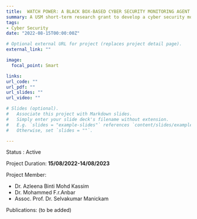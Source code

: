 ```yaml
---
title:  WATCH POWER: A BLACK BOX-BASED CYBER SECURITY MONITORING AGENT DEVICE.
summary: A USM short-term research grant to develop a cyber security monitoring agent device. 
tags:
- Cyber Security
date: "2022-08-15T00:00:00Z"

# Optional external URL for project (replaces project detail page).
external_link: ""

image:
  focal_point: Smart

links:
url_code: ""
url_pdf: ""
url_slides: ""
url_video: ""

# Slides (optional).
#   Associate this project with Markdown slides.
#   Simply enter your slide deck's filename without extension.
#   E.g. `slides = "example-slides"` references `content/slides/example-slides.md`.
#   Otherwise, set `slides = ""`.

---
```


Status : Active

Project Duration: **15/08/2022-14/08/2023**
   
Project Member:
- Dr. Azleena Binti Mohd Kassim
- Dr. Mohammed F.r.Anbar
- Assoc. Prof. Dr. Selvakumar Manickam

Publications:
(to be added)